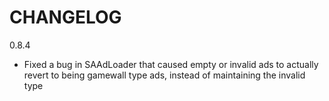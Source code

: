 CHANGELOG
=========

0.8.4
 - Fixed a bug in SAAdLoader that caused empty or invalid ads to actually revert to being gamewall type ads, instead of maintaining the invalid type
